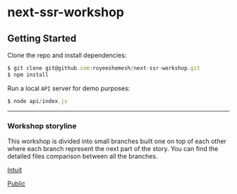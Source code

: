 # next-ssr-workshop

## Getting Started

Clone the repo and install dependencies: 
```javascript 
$ git clone git@github.com:royeeshemesh/next-ssr-workshop.git
$ npm install
```

Run a local `API` server for demo purposes:
```javascript 
$ node api/index.js
```

---

### Workshop storyline 
This workshop is divided into small branches built one on top of each other where each branch represent the next part of the story.
You can find the detailed files comparison between all the branches.
 
[Intuit](https://royeeshemesh.github.io/next-ssr-workshop/)

[Public](https://github.intuit.com/pages/rshemesh/next-ssr-workshop/)
